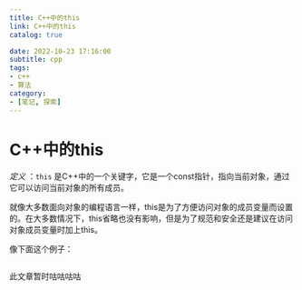 ```yaml
---
title: C++中的this
link: C++中的this
catalog: true

date: 2022-10-23 17:16:00 
subtitle: cpp
tags:
- c++
- 算法
category:
- [笔记, 探索]
---
```

# C++中的this

*定义* ：`this` 是C++中的一个关键字，它是一个const指针，指向当前对象，通过它可以访问当前对象的所有成员。

就像大多数面向对象的编程语言一样，this是为了方便访问对象的成员变量而设置的。在大多数情况下，this省略也没有影响，但是为了规范和安全还是建议在访问对象成员变量时加上this。

像下面这个例子：

```cpp

```
此文章暂时咕咕咕咕